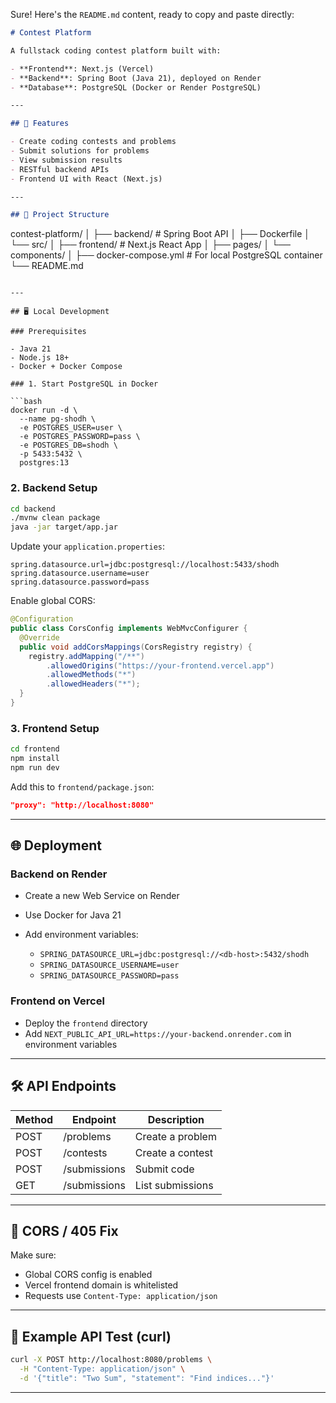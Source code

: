 Sure! Here's the `README.md` content, ready to copy and paste directly:

```markdown
# Contest Platform

A fullstack coding contest platform built with:

- **Frontend**: Next.js (Vercel)
- **Backend**: Spring Boot (Java 21), deployed on Render
- **Database**: PostgreSQL (Docker or Render PostgreSQL)

---

## 🚀 Features

- Create coding contests and problems
- Submit solutions for problems
- View submission results
- RESTful backend APIs
- Frontend UI with React (Next.js)

---

## 🧱 Project Structure

```

contest-platform/
│
├── backend/                 # Spring Boot API
│   ├── Dockerfile
│   └── src/
│
├── frontend/                # Next.js React App
│   ├── pages/
│   └── components/
│
├── docker-compose.yml       # For local PostgreSQL container
└── README.md

````

---

## 🖥️ Local Development

### Prerequisites

- Java 21
- Node.js 18+
- Docker + Docker Compose

### 1. Start PostgreSQL in Docker

```bash
docker run -d \
  --name pg-shodh \
  -e POSTGRES_USER=user \
  -e POSTGRES_PASSWORD=pass \
  -e POSTGRES_DB=shodh \
  -p 5433:5432 \
  postgres:13
````

### 2. Backend Setup

```bash
cd backend
./mvnw clean package
java -jar target/app.jar
```

Update your `application.properties`:

```properties
spring.datasource.url=jdbc:postgresql://localhost:5433/shodh
spring.datasource.username=user
spring.datasource.password=pass
```

Enable global CORS:

```java
@Configuration
public class CorsConfig implements WebMvcConfigurer {
  @Override
  public void addCorsMappings(CorsRegistry registry) {
    registry.addMapping("/**")
        .allowedOrigins("https://your-frontend.vercel.app")
        .allowedMethods("*")
        .allowedHeaders("*");
  }
}
```

### 3. Frontend Setup

```bash
cd frontend
npm install
npm run dev
```

Add this to `frontend/package.json`:

```json
"proxy": "http://localhost:8080"
```

---

## 🌐 Deployment

### Backend on Render

* Create a new Web Service on Render
* Use Docker for Java 21
* Add environment variables:

  * `SPRING_DATASOURCE_URL=jdbc:postgresql://<db-host>:5432/shodh`
  * `SPRING_DATASOURCE_USERNAME=user`
  * `SPRING_DATASOURCE_PASSWORD=pass`

### Frontend on Vercel

* Deploy the `frontend` directory
* Add `NEXT_PUBLIC_API_URL=https://your-backend.onrender.com` in environment variables

---

## 🛠️ API Endpoints

| Method | Endpoint     | Description      |
| ------ | ------------ | ---------------- |
| POST   | /problems    | Create a problem |
| POST   | /contests    | Create a contest |
| POST   | /submissions | Submit code      |
| GET    | /submissions | List submissions |

---

## 🔧 CORS / 405 Fix

Make sure:

* Global CORS config is enabled
* Vercel frontend domain is whitelisted
* Requests use `Content-Type: application/json`

---

## 🧪 Example API Test (curl)

```bash
curl -X POST http://localhost:8080/problems \
  -H "Content-Type: application/json" \
  -d '{"title": "Two Sum", "statement": "Find indices..."}'
```

---


